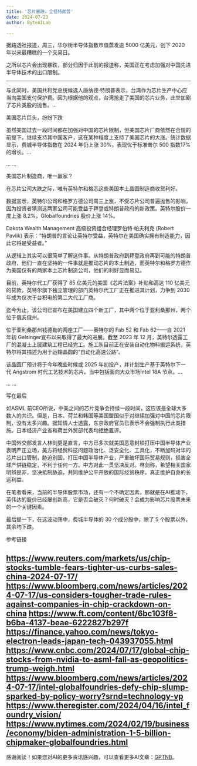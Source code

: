 ```yaml
---
title: '芯片暴跌，全怪特朗普'
date: 2024-07-23
author: ByteAILab

---
```


据路透社报道，周三，华尔街半导体指数市值蒸发逾 5000 亿美元，创下 2020 年以来最糟糕的一个交易日。

之所以芯片会出现暴跌，部分归因于此前的报道称，美国正在考虑加强对中国先进半导体技术的出口限制。

---
与此同时，美国共和党总统候选人唐纳德·特朗普表示，台湾作为芯片生产中心应当向美国支付保护费。因为根据他的观点，台湾抢走了美国的芯片业务，此举加剧了芯片类股的抛售。...

美国芯片巨头，纷纷下跌

虽然美国过去一段时间都在加强对中国的芯片限制，但美国芯片厂商依然在合规的前提下，继续支持其中国客户，这在某种程度上支持了美国芯片的大涨。统计数据显示，费城半导体指数在 2024 年仍上涨 30%，表现优于标准普尔 500 指数17%的增长。...

...
...

美国芯片制造商，唯一赢家？

在芯片公司大跌之际，唯有英特尔和格芯这些美国本土晶圆制造商收货利好。

数据宣示，英特尔公司和格罗方德公司周三上涨，不受芯片公司普遍抛售的影响，因为投资者猜测这两家公司可能受益于拜登或特朗普政府的新政策。英特尔股价一度上涨 8.2%，Globalfoundries 股价上涨 14%。

Dakota Wealth Management 高级投资组合经理罗伯特·帕夫利克 (Robert Pavlik) 表示：“特朗普的言论让英特尔受益，英特尔在美国确实拥有制造能力，因此它将是受益者。”

从逻辑上其实可以很简单了解这件事。从特朗普政府到拜登政府再到可能的特朗普政府，他们一直在坚持的一件事就是推动芯片的本土制造，而英特尔和格罗方德作为美国仅有的两家本土芯片制造公司，他们的利好显而易见。

目前，英特尔代工厂获得了 85 亿美元的美国《芯片法案》补贴和高达 110 亿美元的贷款，英特尔旗下独立管理的部门英特尔代工厂正在推进其计划，力争到 2030 年成为仅次于台积电的第二大代工厂商。

迄今为止，该公司已宣布在美国建立四个新工厂，其中两个位于亚利桑那州，两个位于俄亥俄州。

位于亚利桑那州钱德勒的两座工厂——英特尔的 Fab 52 和 Fab 62——自 2021 年初 Gelsinger宣布以来取得了最大的进展。截至 2023 年 12 月，英特尔透露工厂的混凝土上层建筑工程已经完工。施工队目前正在安装自动化物料搬运系统，英特尔将其描述为用于运输晶圆的“自动化高速公路”。

该晶圆厂预计将于今年晚些时候或 2025 年初投产，并计划生产基于英特尔下一代 Angstrom 时代工艺技术的芯片。当中包括面向大众市场Intel 18A 节点。...

...
...

写在最后

如ASML 前CEO所说，中美之间的芯片竞争会持续一段时间，这应该是全球大多数人的共识。但是，日本、荷兰和韩国等美国盟国似乎对继续加强对中国的芯片限制，没有太多兴趣。据知情人士透露，东京政府官员已表示不会强制执行此类措施。日本经济产业省和荷兰外贸部代表均拒绝置评。

中国外交部发言人林剑更是直言，中方已多次就美国恶意封锁打压中国半导体产业表明严正立场，美方将经贸科技问题政治化、泛安全化、工具化，不断加码对华的芯片出口管制，胁迫别国，打压中国半导体产业，严重破坏国际贸易规则，损害全球产供链稳定，不利于任何一方。中方对此一贯坚决反对。林剑称，希望相关国家明辨是非，坚决抵制胁迫，共同维护公平开放的国际经贸秩序，真正维护自身的长远利益。

在笔者看来，当前的半导体股票市场，还有一个不确定因素，那就是在AI推动下，英伟达的股价已经屡创新高，它是否会破灭？何时破灭？会成为影响芯片股票未来的一个关键因素。

最后提一下，在这波动荡中，费城半导体的 30 个成分股中，除了 5 个股票以外，其余均下跌。

参考链接

https://www.reuters.com/markets/us/chip-stocks-tumble-fears-tighter-us-curbs-sales-china-2024-07-17/
https://www.bloomberg.com/news/articles/2024-07-17/us-considers-tougher-trade-rules-against-companies-in-chip-crackdown-on-china
https://www.ft.com/content/6bc103f8-b6ba-4137-beae-6222827b297f
https://finance.yahoo.com/news/tokyo-electron-leads-japan-tech-043937055.html
https://www.cnbc.com/2024/07/17/global-chip-stocks-from-nvidia-to-asml-fall-as-geopolitics-trump-weigh.html
https://www.bloomberg.com/news/articles/2024-07-17/intel-globalfoundries-defy-chip-slump-sparked-by-policy-worry?srnd=technology-vp
https://www.theregister.com/2024/04/16/intel_foundry_vision/
https://www.nytimes.com/2024/02/19/business/economy/biden-administration-1-5-billion-chipmaker-globalfoundries.html
---
感谢阅读！如果您对AI的更多资讯感兴趣，可以查看更多AI文章：[GPTNB](https://gptnb.com)。